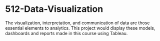 # 512-Data-Visualization
The visualization, interpretation, and communication of data are those essential elements to analytics. This project would display these models, dashboards and reports made in this course using Tableau.
